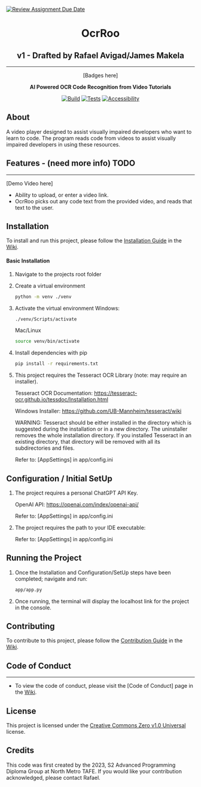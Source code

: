[![Review Assignment Due Date](https://classroom.github.com/assets/deadline-readme-button-24ddc0f5d75046c5622901739e7c5dd533143b0c8e959d652212380cedb1ea36.svg)](https://classroom.github.com/a/SCA-edx6)

<div align="center">

# OcrRoo

## v1 - Drafted by Rafael Avigad/James Makela

---

[Badges here]

**AI Powered OCR Code Recognition from Video Tutorials**

[![Build](https://github.com/NM-TAFE/project-advanced-ui-development-team-mental-capacity/actions/workflows/build.yml/badge.svg)](https://github.com/NM-TAFE/project-advanced-ui-development-team-mental-capacity/actions/workflows/build.yml)
[![Tests](https://github.com/NM-TAFE/project-advanced-ui-development-team-mental-capacity/actions/workflows/tests.yml/badge.svg)](https://github.com/NM-TAFE/project-advanced-ui-development-team-mental-capacity/actions/workflows/tests.yml)
[![Accessibility](https://github.com/NM-TAFE/project-advanced-ui-development-team-mental-capacity/actions/workflows/accesibility.yml/badge.svg)](https://github.com/NM-TAFE/project-advanced-ui-development-team-mental-capacity/actions/workflows/accesibility.yml)

</div>

## About

A video player designed to assist visually impaired developers who want to learn to code.
The program reads code from videos to assist visually impaired developers in using these resources.

## Features - (need more info) TODO

---

[Demo Video here]

- Ability to upload, or enter a video link.
- OcrRoo picks out any code text from the provided video, and reads that text to the user.

## Installation

To install and run this project, please follow the [Installation Guide](https://github.com/NM-TAFE/project-advanced-ui-development-team-mental-capacity/wiki/Installation-Guide)
in the [Wiki](https://github.com/NM-TAFE/project-advanced-ui-development-team-mental-capacity/wiki).

#### Basic Installation

1. Navigate to the projects root folder

2. Create a virtual environment

   ```bash
   python -m venv ./venv
   ```

3. Activate the virtual environment
   Windows:

   ```bash
   ./venv/Scripts/activate
   ```

   Mac/Linux

   ```bash
   source venv/bin/activate
   ```

4. Install dependencies with pip

   ```bash
   pip install -r requirements.txt
   ```

5. This project requires the Tesseract OCR Library (note: may require an installer).

   Tesseract OCR Documentation: https://tesseract-ocr.github.io/tessdoc/Installation.html
   
   Windows Installer: https://github.com/UB-Mannheim/tesseract/wiki
   
   WARNING: Tesseract should be either installed in the directory which is suggested during the installation or in a 
   new directory. The uninstaller removes the whole installation directory. If you installed Tesseract in an existing 
   directory, that directory will be removed with all its subdirectories and files.

   Refer to: [AppSettings] in app/config.ini

## Configuration / Initial SetUp

1. The project requires a personal ChatGPT API Key. 

   OpenAI API: https://openai.com/index/openai-api/ 
   
   Refer to: [AppSettings] in app/config.ini

2. The project requires the path to your IDE executable: 
   
   Refer to: [AppSettings] in app/config.ini


## Running the Project

1. Once the Installation and Configuration/SetUp steps have been completed; navigate and run:
   ```bash
   app/app.py
   ```

2. Once running, the terminal will display the localhost link for the project in the console.

## Contributing

To contribute to this project, please follow the [Contribution Guide](https://github.com/NM-TAFE/project-advanced-ui-development-team-mental-capacity/wiki/Contribution-Guide)
in the [Wiki](https://github.com/NM-TAFE/project-advanced-ui-development-team-mental-capacity/wiki).

## Code of Conduct

---

- To view the code of conduct, please visit the [Code of Conduct] page in the [Wiki](https://github.com/NM-TAFE/project-advanced-ui-development-team-mental-capacity/wiki).

## License

This project is licensed under the [Creative Commons Zero v1.0 Universal](LICENSE) license.

## Credits

This code was first created by the 2023, S2 Advanced Programming Diploma Group at North Metro TAFE. If you would like your contribution acknowledged, please contact Rafael.
